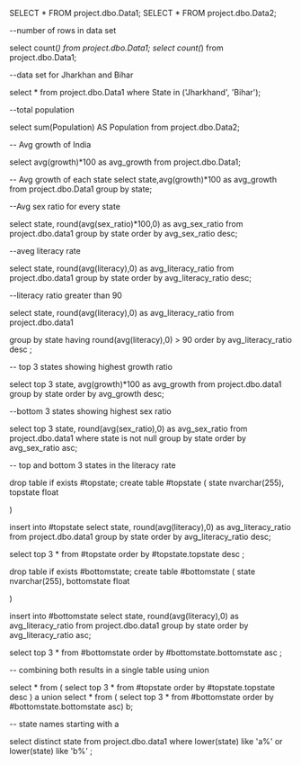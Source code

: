 SELECT * FROM project.dbo.Data1;
SELECT * FROM project.dbo.Data2;

--number of rows in data set

select count(*) from project.dbo.Data1;
select count(*) from project.dbo.Data1;

--data set for Jharkhan and Bihar

select * from project.dbo.Data1 where State in ('Jharkhand', 'Bihar'); 

--total population

select sum(Population) AS Population from project.dbo.Data2;

-- Avg growth of India

select avg(growth)*100 as avg_growth from project.dbo.Data1; 

-- Avg growth of each state
select state,avg(growth)*100 as avg_growth from project.dbo.Data1 group by state; 


--Avg sex ratio for every state

select state, round(avg(sex_ratio)*100,0) as avg_sex_ratio from project.dbo.data1 group by state order by avg_sex_ratio desc;


--aveg literacy rate


select state, round(avg(literacy),0) as avg_literacy_ratio from project.dbo.data1 group by state order by avg_literacy_ratio desc;

--literacy ratio greater than 90

select state, round(avg(literacy),0) as avg_literacy_ratio from project.dbo.data1 


group by state having round(avg(literacy),0) > 90  order by avg_literacy_ratio desc  ;

-- top 3 states showing highest growth ratio

select top 3 state, avg(growth)*100 as avg_growth from project.dbo.data1 group by state order by avg_growth desc;

--bottom 3 states showing highest sex ratio

select top 3 state, round(avg(sex_ratio),0) as avg_sex_ratio from project.dbo.data1 where state is not null group by state order by avg_sex_ratio asc; 


-- top and bottom 3 states in the literacy rate 

drop table if exists #topstate;
create table #topstate
( state nvarchar(255),
topstate float

)

insert into #topstate 
select state, round(avg(literacy),0) as avg_literacy_ratio from project.dbo.data1 group by state order by avg_literacy_ratio desc;


 select top 3 * from #topstate order by #topstate.topstate desc ;

drop table if exists #bottomstate;
create table #bottomstate
( state nvarchar(255),
bottomstate float

)

insert into #bottomstate
select state, round(avg(literacy),0) as avg_literacy_ratio from project.dbo.data1 group by state order by avg_literacy_ratio asc;


 select top 3 * from #bottomstate order by #bottomstate.bottomstate asc ;

 -- combining both results in a single table using union 

 select * from (
 select top 3 * from #topstate order by #topstate.topstate desc )  a
 union
 select * from (
 select top 3 * from #bottomstate order by #bottomstate.bottomstate asc) b;

 -- state names starting with a

 select distinct state from project.dbo.data1 where lower(state) like 'a%' or lower(state) like 'b%' ;

